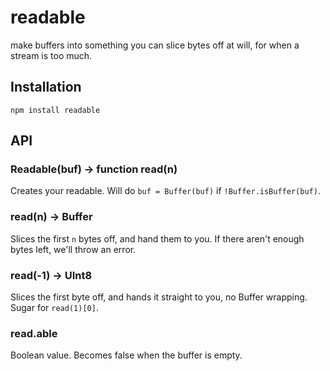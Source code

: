 # readable

  make buffers into something you can slice bytes off at will, for when a stream is too much.

## Installation

    npm install readable

## API
### Readable(buf) → function read(n)

  Creates your readable. Will do `buf = Buffer(buf)` if `!Buffer.isBuffer(buf)`.

### read(n) → Buffer

  Slices the first `n` bytes off, and hand them to you.
  If there aren't enough bytes left, we'll throw an error.

### read(-1) → UInt8

  Slices the first byte off, and hands it straight to you, no Buffer wrapping.
  Sugar for `read(1)[0]`.

### read.able

  Boolean value. Becomes false when the buffer is empty.

